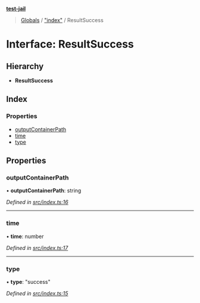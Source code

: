 **[test-jail](../README.md)**

> [Globals](undefined) / ["index"](../README.md) / ResultSuccess

# Interface: ResultSuccess

## Hierarchy

* **ResultSuccess**

## Index

### Properties

* [outputContainerPath](_index_.resultsuccess.md#outputcontainerpath)
* [time](_index_.resultsuccess.md#time)
* [type](_index_.resultsuccess.md#type)

## Properties

### outputContainerPath

•  **outputContainerPath**: string

*Defined in [src/index.ts:16](https://github.com/dominik-korsa/test-jail/blob/e012a68/src/index.ts#L16)*

___

### time

•  **time**: number

*Defined in [src/index.ts:17](https://github.com/dominik-korsa/test-jail/blob/e012a68/src/index.ts#L17)*

___

### type

•  **type**: \"success\"

*Defined in [src/index.ts:15](https://github.com/dominik-korsa/test-jail/blob/e012a68/src/index.ts#L15)*
